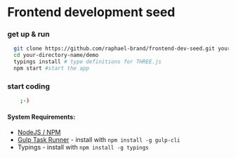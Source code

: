 # Frontend development seed

### get up & run

``` bash
  git clone https://github.com/raphael-brand/frontend-dev-seed.git your-directory-name
  cd your-directory-name/demo
  typings install # type definitions for THREE.js
  npm start #start the app
```
### start coding
``` bash
    ;-)
```


#### System Requirements:

- [NodeJS / NPM](https://nodejs.org) 
- [Gulp Task Runner](https://gulpjs.com) - install with `npm install -g gulp-cli`
- Typings - install with `npm install -g typings` 

